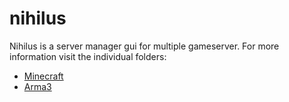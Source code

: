 # nihilus

Nihilus is a server manager gui for multiple gameserver. For more information visit the individual folders:
- [Minecraft](https://github.com/ChristianKern97/nihilus/tree/master/minecraft)
- [Arma3](https://github.com/ChristianKern97/nihilus/tree/master/arma)

